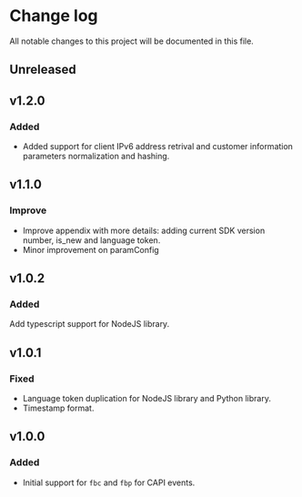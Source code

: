 # Change log

All notable changes to this project will be documented in this file.

## Unreleased

## v1.2.0

### Added
- Added support for client IPv6 address retrival and customer information parameters normalization and hashing.

## v1.1.0

### Improve
- Improve appendix with more details: adding current SDK version number, is_new and language token.
- Minor improvement on paramConfig

## v1.0.2

### Added
Add typescript support for NodeJS library.

## v1.0.1

### Fixed

- Language token duplication for NodeJS library and Python library.
- Timestamp format.

## v1.0.0

### Added

- Initial support for `fbc` and `fbp` for CAPI events.
